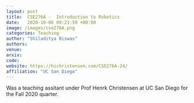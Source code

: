 ```yaml
---
layout: post
title:  CSE276A -  Introduction to Robotics
date:   2020-10-06 09:21:59 +00:00
image: /images/cse276A.png
categories: Teaching
author: "Shiladitya Biswas"
authors: 
venue:
arxiv: 
code: 
website: https://hichristensen.com/CSE276A-24/
affiliation: "UC San Diego"
---
```


Was a teaching assitant under Prof Henrk Christensen at UC San Diego for the Fall 2020 quarter.